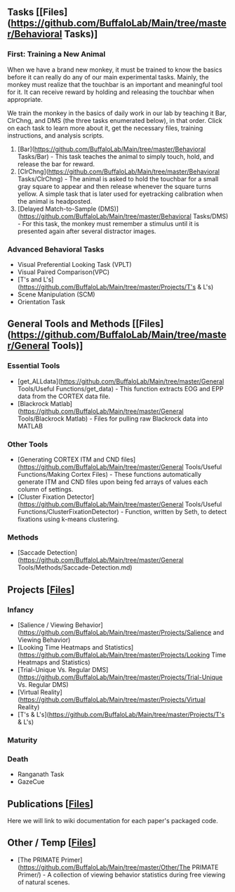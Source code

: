 ## Tasks [[Files](https://github.com/BuffaloLab/Main/tree/master/Behavioral Tasks)]
### First: Training a New Animal
When we have a brand new monkey, it must be trained to know the basics before it can really do any of our main experimental tasks.  Mainly, the monkey must realize that the touchbar is an important and meaningful tool for it.  It can receive reward by holding and releasing the touchbar when appropriate.

We train the monkey in the basics of daily work in our lab by teaching it Bar, ClrChng, and DMS (the three tasks enumerated below), in that order.  Click on each task to learn more about it, get the necessary files, training instructions, and analysis scripts.

1. [Bar](https://github.com/BuffaloLab/Main/tree/master/Behavioral Tasks/Bar) - This task teaches the animal to simply touch, hold, and release the bar for reward.
2. [ClrChng](https://github.com/BuffaloLab/Main/tree/master/Behavioral Tasks/ClrChng) - The animal is asked to hold the touchbar for a small gray square to appear and then release whenever the square turns yellow.  A simple task that is later used for eyetracking calibration when the animal is headposted.  
3. [Delayed Match-to-Sample (DMS)](https://github.com/BuffaloLab/Main/tree/master/Behavioral Tasks/DMS) - For this task, the monkey must remember a stimulus until it is presented again after several distractor images.

### Advanced Behavioral Tasks

* Visual Preferential Looking Task (VPLT)
* Visual Paired Comparison(VPC)
* [T's and L's](https://github.com/BuffaloLab/Main/tree/master/Projects/T's & L's)
* Scene Manipulation (SCM)
* Orientation Task

## General Tools and Methods [[Files](https://github.com/BuffaloLab/Main/tree/master/General Tools)]

### Essential Tools 
* [get_ALLdata](https://github.com/BuffaloLab/Main/tree/master/General Tools/Useful Functions/get_data) - This function extracts EOG and EPP data from the CORTEX data file.
* [Blackrock Matlab](https://github.com/BuffaloLab/Main/tree/master/General Tools/Blackrock Matlab) - Files for pulling raw Blackrock data into MATLAB

### Other Tools
* [Generating CORTEX ITM and CND files](https://github.com/BuffaloLab/Main/tree/master/General Tools/Useful Functions/Making Cortex Files) - These functions automatically generate ITM and CND files upon being fed arrays of values each column of settings.
* [Cluster Fixation Detector](https://github.com/BuffaloLab/Main/tree/master/General Tools/Useful Functions/ClusterFixationDetector) - Function, written by Seth, to detect fixations using k-means clustering.

### Methods
* [Saccade Detection](https://github.com/BuffaloLab/Main/tree/master/General Tools/Methods/Saccade-Detection.md)

## Projects [[Files](https://github.com/BuffaloLab/Main/tree/master/Projects)]
### Infancy
* [Salience / Viewing Behavior](https://github.com/BuffaloLab/Main/tree/master/Projects/Salience and Viewing Behavior)
* [Looking Time Heatmaps and Statistics](https://github.com/BuffaloLab/Main/tree/master/Projects/Looking Time Heatmaps and Statistics)
* [Trial-Unique Vs. Regular DMS](https://github.com/BuffaloLab/Main/tree/master/Projects/Trial-Unique Vs. Regular DMS)
* [Virtual Reality](https://github.com/BuffaloLab/Main/tree/master/Projects/Virtual Reality)
* [T's & L's](https://github.com/BuffaloLab/Main/tree/master/Projects/T's & L's)

### Maturity

### Death
* Ranganath Task
* GazeCue

## Publications [[Files](https://github.com/BuffaloLab/Main/tree/master/Publications)]
Here we will link to wiki documentation for each paper's packaged code.

## Other / Temp [[Files](https://github.com/BuffaloLab/Main/tree/master/Other)]
* [The PRIMATE Primer](https://github.com/BuffaloLab/Main/tree/master/Other/The PRIMATE Primer/) - A collection of viewing behavior statistics during free viewing of natural scenes.